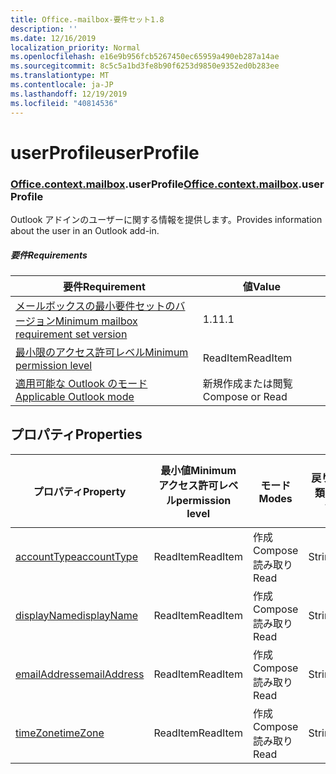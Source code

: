 ```yaml
---
title: Office.-mailbox-要件セット1.8
description: ''
ms.date: 12/16/2019
localization_priority: Normal
ms.openlocfilehash: e16e9b956fcb5267450ec65959a490eb287a14ae
ms.sourcegitcommit: 8c5c5a1bd3fe8b90f6253d9850e9352ed0b283ee
ms.translationtype: MT
ms.contentlocale: ja-JP
ms.lasthandoff: 12/19/2019
ms.locfileid: "40814536"
---
```

# <a name="userprofile"></a><span data-ttu-id="8df6a-102">userProfile</span><span class="sxs-lookup"><span data-stu-id="8df6a-102">userProfile</span></span>

### <a name="officeofficemdcontextofficecontextmdmailboxofficecontextmailboxmduserprofile"></a><span data-ttu-id="8df6a-103">[Office](office.md)[.context](office.context.md)[.mailbox](office.context.mailbox.md).userProfile</span><span class="sxs-lookup"><span data-stu-id="8df6a-103">[Office](office.md)[.context](office.context.md)[.mailbox](office.context.mailbox.md).userProfile</span></span>

<span data-ttu-id="8df6a-104">Outlook アドインのユーザーに関する情報を提供します。</span><span class="sxs-lookup"><span data-stu-id="8df6a-104">Provides information about the user in an Outlook add-in.</span></span>

##### <a name="requirements"></a><span data-ttu-id="8df6a-105">要件</span><span class="sxs-lookup"><span data-stu-id="8df6a-105">Requirements</span></span>

|<span data-ttu-id="8df6a-106">要件</span><span class="sxs-lookup"><span data-stu-id="8df6a-106">Requirement</span></span>| <span data-ttu-id="8df6a-107">値</span><span class="sxs-lookup"><span data-stu-id="8df6a-107">Value</span></span>|
|---|---|
|[<span data-ttu-id="8df6a-108">メールボックスの最小要件セットのバージョン</span><span class="sxs-lookup"><span data-stu-id="8df6a-108">Minimum mailbox requirement set version</span></span>](../../requirement-sets/outlook-api-requirement-sets.md)| <span data-ttu-id="8df6a-109">1.1</span><span class="sxs-lookup"><span data-stu-id="8df6a-109">1.1</span></span>|
|[<span data-ttu-id="8df6a-110">最小限のアクセス許可レベル</span><span class="sxs-lookup"><span data-stu-id="8df6a-110">Minimum permission level</span></span>](/outlook/add-ins/understanding-outlook-add-in-permissions)| <span data-ttu-id="8df6a-111">ReadItem</span><span class="sxs-lookup"><span data-stu-id="8df6a-111">ReadItem</span></span>|
|[<span data-ttu-id="8df6a-112">適用可能な Outlook のモード</span><span class="sxs-lookup"><span data-stu-id="8df6a-112">Applicable Outlook mode</span></span>](/outlook/add-ins/#extension-points)| <span data-ttu-id="8df6a-113">新規作成または閲覧</span><span class="sxs-lookup"><span data-stu-id="8df6a-113">Compose or Read</span></span>|

## <a name="properties"></a><span data-ttu-id="8df6a-114">プロパティ</span><span class="sxs-lookup"><span data-stu-id="8df6a-114">Properties</span></span>

| <span data-ttu-id="8df6a-115">プロパティ</span><span class="sxs-lookup"><span data-stu-id="8df6a-115">Property</span></span> | <span data-ttu-id="8df6a-116">最小値</span><span class="sxs-lookup"><span data-stu-id="8df6a-116">Minimum</span></span><br><span data-ttu-id="8df6a-117">アクセス許可レベル</span><span class="sxs-lookup"><span data-stu-id="8df6a-117">permission level</span></span> | <span data-ttu-id="8df6a-118">モード</span><span class="sxs-lookup"><span data-stu-id="8df6a-118">Modes</span></span> | <span data-ttu-id="8df6a-119">戻り値の種類</span><span class="sxs-lookup"><span data-stu-id="8df6a-119">Return type</span></span> | <span data-ttu-id="8df6a-120">最小値</span><span class="sxs-lookup"><span data-stu-id="8df6a-120">Minimum</span></span><br><span data-ttu-id="8df6a-121">要件セット</span><span class="sxs-lookup"><span data-stu-id="8df6a-121">requirement set</span></span> |
|---|---|---|---|:---:|
| [<span data-ttu-id="8df6a-122">accountType</span><span class="sxs-lookup"><span data-stu-id="8df6a-122">accountType</span></span>](/javascript/api/outlook/office.userprofile?view=outlook-js-1.8#accounttype) | <span data-ttu-id="8df6a-123">ReadItem</span><span class="sxs-lookup"><span data-stu-id="8df6a-123">ReadItem</span></span> | <span data-ttu-id="8df6a-124">作成</span><span class="sxs-lookup"><span data-stu-id="8df6a-124">Compose</span></span><br><span data-ttu-id="8df6a-125">読み取り</span><span class="sxs-lookup"><span data-stu-id="8df6a-125">Read</span></span> | <span data-ttu-id="8df6a-126">String</span><span class="sxs-lookup"><span data-stu-id="8df6a-126">String</span></span> | [<span data-ttu-id="8df6a-127">1.6</span><span class="sxs-lookup"><span data-stu-id="8df6a-127">1.6</span></span>](../requirement-set-1.6/outlook-requirement-set-1.6.md) |
| [<span data-ttu-id="8df6a-128">displayName</span><span class="sxs-lookup"><span data-stu-id="8df6a-128">displayName</span></span>](/javascript/api/outlook/office.userprofile?view=outlook-js-1.8#displayname) | <span data-ttu-id="8df6a-129">ReadItem</span><span class="sxs-lookup"><span data-stu-id="8df6a-129">ReadItem</span></span> | <span data-ttu-id="8df6a-130">作成</span><span class="sxs-lookup"><span data-stu-id="8df6a-130">Compose</span></span><br><span data-ttu-id="8df6a-131">読み取り</span><span class="sxs-lookup"><span data-stu-id="8df6a-131">Read</span></span> | <span data-ttu-id="8df6a-132">String</span><span class="sxs-lookup"><span data-stu-id="8df6a-132">String</span></span> | [<span data-ttu-id="8df6a-133">1.1</span><span class="sxs-lookup"><span data-stu-id="8df6a-133">1.1</span></span>](../requirement-set-1.1/outlook-requirement-set-1.1.md) |
| [<span data-ttu-id="8df6a-134">emailAddress</span><span class="sxs-lookup"><span data-stu-id="8df6a-134">emailAddress</span></span>](/javascript/api/outlook/office.userprofile?view=outlook-js-1.8#emailaddress) | <span data-ttu-id="8df6a-135">ReadItem</span><span class="sxs-lookup"><span data-stu-id="8df6a-135">ReadItem</span></span> | <span data-ttu-id="8df6a-136">作成</span><span class="sxs-lookup"><span data-stu-id="8df6a-136">Compose</span></span><br><span data-ttu-id="8df6a-137">読み取り</span><span class="sxs-lookup"><span data-stu-id="8df6a-137">Read</span></span> | <span data-ttu-id="8df6a-138">String</span><span class="sxs-lookup"><span data-stu-id="8df6a-138">String</span></span> | [<span data-ttu-id="8df6a-139">1.1</span><span class="sxs-lookup"><span data-stu-id="8df6a-139">1.1</span></span>](../requirement-set-1.1/outlook-requirement-set-1.1.md) |
| [<span data-ttu-id="8df6a-140">timeZone</span><span class="sxs-lookup"><span data-stu-id="8df6a-140">timeZone</span></span>](/javascript/api/outlook/office.userprofile?view=outlook-js-1.8#timezone) | <span data-ttu-id="8df6a-141">ReadItem</span><span class="sxs-lookup"><span data-stu-id="8df6a-141">ReadItem</span></span> | <span data-ttu-id="8df6a-142">作成</span><span class="sxs-lookup"><span data-stu-id="8df6a-142">Compose</span></span><br><span data-ttu-id="8df6a-143">読み取り</span><span class="sxs-lookup"><span data-stu-id="8df6a-143">Read</span></span> | <span data-ttu-id="8df6a-144">String</span><span class="sxs-lookup"><span data-stu-id="8df6a-144">String</span></span> | [<span data-ttu-id="8df6a-145">1.1</span><span class="sxs-lookup"><span data-stu-id="8df6a-145">1.1</span></span>](../requirement-set-1.1/outlook-requirement-set-1.1.md) |
